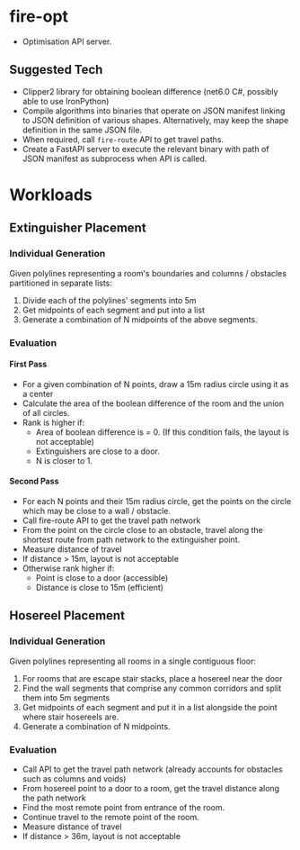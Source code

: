 # fire-opt
- Optimisation API server.

## Suggested Tech
- Clipper2 library for obtaining boolean difference (net6.0 C#, possibly able to use IronPython)
- Compile algorithms into binaries that operate on JSON manifest linking to JSON definition of various shapes. Alternatively, may keep the shape definition in the same JSON file.
- When required, call `fire-route` API to get travel paths.
- Create a FastAPI server to execute the relevant binary with path of JSON manifest as subprocess when API is called.

# Workloads
## Extinguisher Placement
### Individual Generation
Given polylines representing a room's boundaries and columns / obstacles partitioned in separate lists:
1. Divide each of the polylines' segments into 5m
1. Get midpoints of each segment and put into a list
1. Generate a combination of N midpoints of the above segments.

### Evaluation
#### First Pass
- For a given combination of N points, draw a 15m radius circle using it as a center
- Calculate the area of the boolean difference of the room and the union of all circles.
- Rank is higher if:
	- Area of boolean difference is = 0. (If this condition fails, the layout is not acceptable)
	- Extinguishers are close to a door.
	- N is closer to 1.

#### Second Pass
- For each N points and their 15m radius circle, get the points on the circle which may be close to a wall / obstacle.
- Call fire-route API to get the travel path network
- From the point on the circle close to an obstacle, travel along the shortest route from path network to the extinguisher point.
- Measure distance of travel
- If distance > 15m, layout is not acceptable
- Otherwise rank higher if:
	- Point is close to a door (accessible)
	- Distance is close to 15m (efficient)

## Hosereel Placement
### Individual Generation
Given polylines representing all rooms in a single contiguous floor:
1. For rooms that are escape stair stacks, place a hosereel near the door
1. Find the wall segments that comprise any common corridors and split them into 5m segments
1. Get midpoints of each segment and put it in a list alongside the point where stair hosereels are.
1. Generate a combination of N midpoints.

### Evaluation
- Call API to get the travel path network (already accounts for obstacles such as columns and voids)
- From hosereel point to a door to a room, get the travel distance along the path network
- Find the most remote point from entrance of the room.
- Continue travel to the remote point of the room.
- Measure distance of travel
- If distance > 36m, layout is not acceptable








